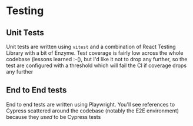# Testing

## Unit Tests

Unit tests are written using `vitest` and a combination of React Testing Library with a bit of Enzyme. Test coverage is fairly low across the whole codebase (lessons learned :-(), but I'd like it not to drop any further, so the test are configured with a threshold which will fail the CI if coverage drops any further

## End to End tests

End to end tests are written using Playwright. You'll see references to Cypress scattered around the codebase (notably the E2E environment) because they _used_ to be Cypress tests
